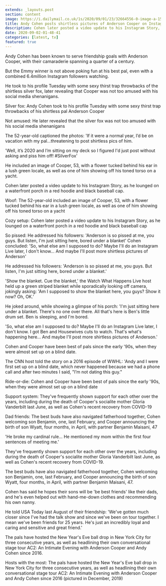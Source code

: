 ```yaml
---
extends: _layouts.post
section: content
image: https://i.dailymail.co.uk/1s/2020/09/01/23/32664556-0-image-a-15_1599001110267.jpg 
title: Andy Cohen posts shirtless pictures of Anderson Cooper on Instagram (and the CNN host is NOT happy)  
description: Cohen later posted a video update to his Instagram Story, while lounging on his waterfront porch Anderson is so pissed at me, you guys. But listen, Im just sitting here, bored under a blanket. 
date: 2020-09-02-01-48-41 
categories: [latest, tv] 
featured: true 
--- 
```

Andy Cohen has been known to serve friendship goals with Anderson Cooper, with their camaraderie spanning a quarter of a century.

But the Emmy winner is not above poking fun at his best pal, even with a combined 6.4million Instagram followers watching.

He took to his profile Tuesday with some sexy thirst trap throwbacks of the shirtless silver fox, later revealing that Cooper was not too amused with his social media shenanigans. 

Silver fox: Andy Cohen took to his profile Tuesday with some sexy thirst trap throwbacks of his shirtless pal Anderson Cooper

Not amused: He later revealed that the silver fox was not too amused with his social media shenanigans

The 52-year-old captioned the photos: 'If it were a normal year, I’d be on vacation with my pal...threatening to post shirtless pics of him. 

'Well, it’s 2020 and I’m sitting on my deck so I figured I'd just post without asking and piss him off! #SilverFox'

He included an image of Cooper, 53, with a flower tucked behind his ear in a lush green locale, as well as one of him showing off his toned torso on a yacht.

Cohen later posted a video update to his Instagram Story, as he lounged on a waterfront porch in a red hoodie and black baseball cap.

Woof: The 52-year-old included an image of Cooper, 53, with a flower tucked behind his ear in a lush green locale, as well as one of him showing off his toned torso on a yacht

Cozy setup: Cohen later posted a video update to his Instagram Story, as he lounged on a waterfront porch in a red hoodie and black baseball cap

So pissed: He addressed his followers: 'Anderson is so pissed at me, you guys. But listen, I'm just sitting here, bored under a blanket' Cohen concluded: 'So, what else am I supposed to do? Maybe I'll do an Instagram Live later, I don't know... And maybe I'll post more shirtless pictures of Anderson'

He addressed his followers: 'Anderson is so pissed at me, you guys. But listen, I'm just sitting here, bored under a blanket.'

'Show the blanket. Cue the blanket,' the Watch What Happens Live host held up a green striped blanket while sporadically looking off camera, jokingly asking: 'Am I supposed to show the blanket here, you guys? Show it now? Oh, OK.'

He joked around, while showing a glimpse of his porch: 'I'm just sitting here under a blanket. There's no one over there. All that's here is Ben's little drum set. Ben is sleeping, and I'm bored.

'So, what else am I supposed to do? Maybe I'll do an Instagram Live later, I don't know. I got Ben and Housewives cuts to watch. That's what's happening here... And maybe I'll post more shirtless pictures of Anderson.'

Cohen and Cooper have been best of pals since the early '90s, when they were almost set up on a blind date.

The CNN host told the story on a 2016 episode of WWHL: 'Andy and I were first set up on a blind date, which never happened because we had a phone call and after two minutes I said, "I’m not dating this guy."

Ride-or-die: Cohen and Cooper have been best of pals since the early '90s, when they were almost set up on a blind date

Support system: They've frequently shown support for each other over the years, including during the death of Cooper's socialite mother Gloria Vanderbilt last June, as well as Cohen's recent recovery from COVID-19

Dad friends: The best buds have also navigated fatherhood together, Cohen welcoming son Benjamin, one, last February, and Cooper announcing the birth of son Wyatt, four months, in April, with partner Benjamin Maisani, 47

'He broke my cardinal rule… He mentioned my mom within the first four sentences of meeting me.' 

They've frequently shown support for each other over the years, including during the death of Cooper's socialite mother Gloria Vanderbilt last June, as well as Cohen's recent recovery from COVID-19.

The best buds have also navigated fatherhood together, Cohen welcoming son Benjamin, one, last February, and Cooper announcing the birth of son Wyatt, four months, in April, with partner Benjamin Maisani, 47.

Cohen has said he hopes their sons will be 'be best friends' like their dads, and he's even helped out with hand-me-down clothes and recommending his own nanny. 

He told USA Today last August of their friendship: 'We've gotten much closer since I've had the talk show and since we've been on tour together. I mean we've been friends for 25 years. He's just an incredibly loyal and caring and sensitive and great friend.'

The pals have hosted the New Year's Eve ball drop in New York City for three consecutive years, as well as headlining their own conversational stage tour AC2: An Intimate Evening with Anderson Cooper and Andy Cohen since 2016.

Hosts with the most: The pals have hosted the New Year's Eve ball drop in New York City for three consecutive years, as well as headlining their own conversational stage tour AC2: An Intimate Evening with Anderson Cooper and Andy Cohen since 2016 (pictured in December, 2019)

